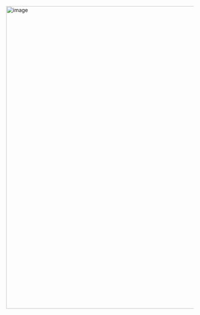 <img width="813" alt="image" src="https://github.com/user-attachments/assets/4054efab-ba7c-4838-aa1a-2ddda0e7668e" />

